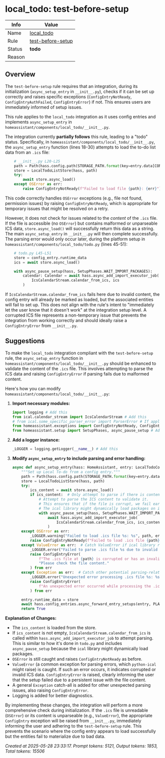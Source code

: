 # local_todo: test-before-setup

| Info   | Value                                                                    |
|--------|--------------------------------------------------------------------------|
| Name   | [local_todo](https://www.home-assistant.io/integrations/local_todo/) |
| Rule   | [test-before-setup](https://developers.home-assistant.io/docs/core/integration-quality-scale/rules/test-before-setup)                                                     |
| Status | **todo**                                                                 |
| Reason |                                                                          |

## Overview

The `test-before-setup` rule requires that an integration, during its initialization (`async_setup_entry` in `__init__.py`), checks if it can be set up correctly and raises specific exceptions (`ConfigEntryNotReady`, `ConfigEntryAuthFailed`, `ConfigEntryError`) if not. This ensures users are immediately informed of setup issues.

This rule applies to the `local_todo` integration as it uses config entries and implements `async_setup_entry` in `homeassistant/components/local_todo/__init__.py`.

The integration currently **partially follows** this rule, leading to a "todo" status.
Specifically, in `homeassistant/components/local_todo/__init__.py`, the `async_setup_entry` function (lines 18-30) attempts to load the to-do list data from an `.ics` file:
```python
    # __init__.py L20-L25
    path = Path(hass.config.path(STORAGE_PATH.format(key=entry.data[CONF_STORAGE_KEY])))
    store = LocalTodoListStore(hass, path)
    try:
        await store.async_load()
    except OSError as err:
        raise ConfigEntryNotReady(f"Failed to load file {path}: {err}") from err
```
This code correctly handles `OSError` exceptions (e.g., file not found, permission issues) by raising `ConfigEntryNotReady`, which is appropriate for temporary issues that might be resolved on a retry.

However, it does not check for issues related to the *content* of the `.ics` file. If the file is accessible (no `OSError`) but contains malformed or unparseable ICS data, `store.async_load()` will successfully return this data as a string. The main `async_setup_entry` in `__init__.py` will then complete successfully. The parsing error would only occur later, during the platform setup in `homeassistant/components/local_todo/todo.py` (lines 45-51):
```python
    # todo.py L45-L51
    store = config_entry.runtime_data
    ics = await store.async_load()

    with async_pause_setup(hass, SetupPhases.WAIT_IMPORT_PACKAGES):
        calendar: Calendar = await hass.async_add_import_executor_job(
            IcsCalendarStream.calendar_from_ics, ics
        )
```
If `IcsCalendarStream.calendar_from_ics` fails here due to invalid content, the config entry will already be marked as loaded, but the associated entities will fail to set up. This does not align with the rule's intent to "immediately let the user know that it doesn't work" at the integration setup level. A corrupted ICS file represents a non-temporary issue that prevents the integration from working correctly and should ideally raise a `ConfigEntryError` from `__init__.py`.

## Suggestions

To make the `local_todo` integration compliant with the `test-before-setup` rule, the `async_setup_entry` function in `homeassistant/components/local_todo/__init__.py` should be enhanced to validate the content of the `.ics` file. This involves attempting to parse the ICS data and raising `ConfigEntryError` if parsing fails due to malformed content.

Here's how you can modify `homeassistant/components/local_todo/__init__.py`:

1.  **Import necessary modules:**
    ```python
    import logging # Add this
    from ical.calendar_stream import IcsCalendarStream # Add this
    # from ical.some_specific_parser_error import ParserError # If applicable, or use ValueError
    from homeassistant.exceptions import ConfigEntryNotReady, ConfigEntryError # Add ConfigEntryError
    from homeassistant.setup import SetupPhases, async_pause_setup # Add these
    ```

2.  **Add a logger instance:**
    ```python
    _LOGGER = logging.getLogger(__name__) # Add this
    ```

3.  **Modify `async_setup_entry` to include parsing and error handling:**
    ```python
    async def async_setup_entry(hass: HomeAssistant, entry: LocalTodoConfigEntry) -> bool:
        """Set up Local To-do from a config entry."""
        path = Path(hass.config.path(STORAGE_PATH.format(key=entry.data[CONF_STORAGE_KEY])))
        store = LocalTodoListStore(hass, path)
        try:
            ics_content = await store.async_load()
            if ics_content:  # Only attempt to parse if there is content
                # Attempt to parse the ICS content to validate it.
                # This ensures that if the file is corrupt, we fail early during entry setup.
                # The ical library might dynamically load packages on its first run.
                with async_pause_setup(hass, SetupPhases.WAIT_IMPORT_PACKAGES):
                    await hass.async_add_import_executor_job(
                        IcsCalendarStream.calendar_from_ics, ics_content
                    )
        except OSError as err:
            _LOGGER.warning("Failed to load .ics file %s: %s", path, err)
            raise ConfigEntryNotReady(f"Failed to load .ics file {path}: {err}") from err
        except ValueError as err:  # Catch ValueError if ical library raises it for parsing errors
            _LOGGER.error("Failed to parse .ics file %s due to invalid content: %s", path, err)
            raise ConfigEntryError(
                f"The .ics file at {path} is corrupted or has an invalid format. "
                "Please check the file content."
            ) from err
        except Exception as err:  # Catch other potential parsing-related exceptions
            _LOGGER.error("Unexpected error processing .ics file %s: %s", path, err, exc_info=True)
            raise ConfigEntryError(
                f"An unexpected error occurred while processing the .ics file at {path}."
            ) from err

        entry.runtime_data = store
        await hass.config_entries.async_forward_entry_setups(entry, PLATFORMS)
        return True
    ```

**Explanation of Changes:**

*   The `ics_content` is loaded from the store.
*   If `ics_content` is not empty, `IcsCalendarStream.calendar_from_ics` is called within `hass.async_add_import_executor_job` to attempt parsing. This is similar to how it's done in `todo.py` and includes `async_pause_setup` because the `ical` library might dynamically load packages.
*   `OSError` is still caught and raises `ConfigEntryNotReady` as before.
*   `ValueError` (a common exception for parsing errors, which `python-ical` might raise) is caught. If such an error occurs, it indicates corrupted or invalid ICS data. `ConfigEntryError` is raised, clearly informing the user that the setup failed due to a persistent issue with the file content.
*   A general `Exception` catch-all is added for other unexpected parsing issues, also raising `ConfigEntryError`.
*   Logging is added for better diagnostics.

By implementing these changes, the integration will perform a more comprehensive check during initialization. If the `.ics` file is unreadable (`OSError`) or its content is unparseable (e.g., `ValueError`), the appropriate `ConfigEntry` exception will be raised from `__init__.py`, immediately informing the user and adhering to the `test-before-setup` rule. This prevents the scenario where the config entry appears to load successfully but the entities fail to materialize due to bad data.

_Created at 2025-05-28 23:33:17. Prompt tokens: 5121, Output tokens: 1853, Total tokens: 15506_
